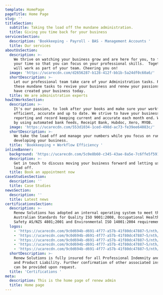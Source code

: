 ```yaml
---
template: HomePage
pageTitle: Home Page
slug: ''
titleSection:
  subtitle: Taking the load off the mundane administration.
  title: Giving you time back for your business
servicesSection:
  description: 'Bookkeeping - Payroll - BAS - Management Accounts '
  title: Our services
aboutUsSection:
  description: >-
    We thrive on watching your business grow and are here for you, to free up
    your time so that you can focus on your professional skills.  Together we
    will work as part of your team. Cheering you on!
  image: 'https://ucarecdn.com/d2656287-b128-412f-bb1b-5a24df0c60a6/'
  shortDescription: >-
    Let our professional team take care of your Administration tasks. Relinquish
    these mundane tasks to revive your business and renew your passions that
    have created your business today.
  title: We are administration experts
howItWorksSection:
  description: >-
    It's our passion, to look after your books and make sure your workflow is
    efficient, accurate and up to date. We strive to have your business
    reporting and record keeping current and accurate each month end. We do this
    by using automated bank feeds, Receipt Bank, Hubdoc, Xero, MYOB. 
  image: 'https://ucarecdn.com/553d1034-1ced-498d-ac73-fe39ee64083c/'
  shortDescription: >-
    We take the load off and manage your numbers while you focus on running and
    developing your business. 
  title: 'Bookkeeping + Workflow Efficiency '
inlineBanner:
  background: 'https://ucarecdn.com/5c0e8b60-c345-43ae-8a5e-7c6ffe5f5914/'
  description: >-
    Get in touch to discuss moving your business forward and letting us take the
    load off.
  title: Book an appointment now
caseStudiesSection:
  description: ''
  title: Case Studies
newsSection:
  description: ''
  title: Latest news
certificationsSection:
  description: >-
    Renew Solutions has adopted an internal operating system to meet the
    Australian Standards for Quality ISO 9001:2008, Occupational Health and
    Safety AS/NZS 4801;2001 and Environmental ISO 14001:2004 requirements.
  logos:
    - 'https://ucarecdn.com/9c0d694b-d691-4f77-a57b-41f80dc47887~5/nth/0/'
    - 'https://ucarecdn.com/9c0d694b-d691-4f77-a57b-41f80dc47887~5/nth/1/'
    - 'https://ucarecdn.com/9c0d694b-d691-4f77-a57b-41f80dc47887~5/nth/2/'
    - 'https://ucarecdn.com/9c0d694b-d691-4f77-a57b-41f80dc47887~5/nth/3/'
    - 'https://ucarecdn.com/9c0d694b-d691-4f77-a57b-41f80dc47887~5/nth/4/'
  shortDescription: >-
    Renew Solutions is fully insured for all Professional Indemnity and Public
    and Product Liability. Further confirmation of other associated insurances
    can be provided upon request.
  title: 'Certifications '
meta:
  description: This is the home page of renew admin
  title: Home page
---
```


